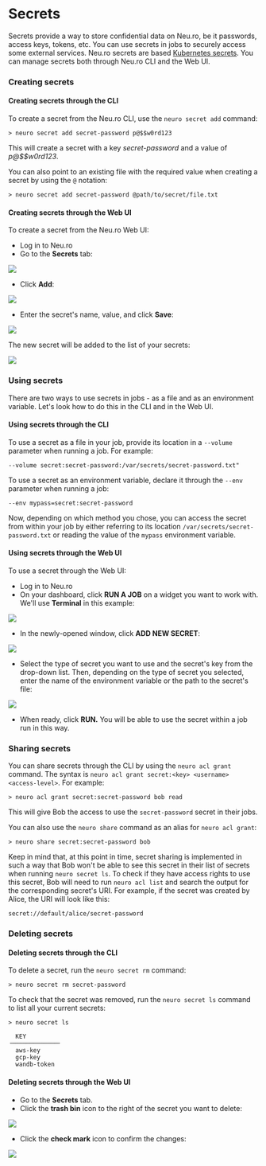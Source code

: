 # Secrets

Secrets provide a way to store confidential data on Neu.ro, be it passwords, access keys, tokens, etc. You can use secrets in jobs to securely access some external services. Neu.ro secrets are based [Kubernetes secrets](https://kubernetes.io/docs/concepts/configuration/secret/). You can manage secrets both through Neu.ro CLI and the Web UI.

### Creating secrets

#### Creating secrets through the CLI

To create a secret from the Neu.ro CLI, use the `neuro secret add` command:

```
> neuro secret add secret-password p@$$w0rd123
```

This will create a secret with a key _secret-password_ and a value of _p@\$$w0rd123_.

You can also point to an existing file with the required value when creating a secret by using the `@` notation:

```
> neuro secret add secret-password @path/to/secret/file.txt
```

#### Creating secrets through the Web UI

To create a secret from the Neu.ro Web UI:

* Log in to Neu.ro&#x20;
* Go to the **Secrets** tab:

![](<../../.gitbook/assets/image (215).png>)

* Click **Add**:

![](<../../.gitbook/assets/image (224).png>)

* Enter the secret's name, value, and click **Save**:

![](<../../.gitbook/assets/image (71).png>)

The new secret will be added to the list of your secrets:

![](<../../.gitbook/assets/image (112).png>)

### Using secrets

There are two ways to use secrets in jobs - as a file and as an environment variable. Let's look how to do this in the CLI and in the Web UI.

#### Using secrets through the CLI

To use a secret as a file in your job, provide its location in a `--volume` parameter when running a job. For example:

```
--volume secret:secret-password:/var/secrets/secret-password.txt"
```

To use a secret as an environment variable, declare it through the `--env` parameter when running a job:

```
--env mypass=secret:secret-password
```

Now, depending on which method you chose, you can access the secret from within your job by either referring to its location `/var/secrets/secret-password.txt` or reading the value of the `mypass` environment variable.

#### Using secrets through the Web UI

To use a secret through the Web UI:

* Log in to Neu.ro&#x20;
* On your dashboard, click **RUN A JOB** on a widget you want to work with. We'll use **Terminal** in this example:

![](<../../.gitbook/assets/image (214).png>)

* In the newly-opened window, click **ADD NEW SECRET**:

![](<../../.gitbook/assets/image (10).png>)

* Select the type of secret you want to use and the secret's key from the drop-down list. Then, depending on the type of secret you selected, enter the name of the environment variable or the path to the secret's file:

![](<../../.gitbook/assets/image (178).png>)

* When ready, click **RUN.** You will be able to use the secret within a job run in this way.

### Sharing secrets

You can share secrets through the CLI by using the `neuro acl grant` command. The syntax is `neuro acl grant secret:<key> <username> <access-level>`. For example:

```
> neuro acl grant secret:secret-password bob read
```

This will give Bob the access to use the `secret-password` secret in their jobs.

You can also use the `neuro share` command as an alias for `neuro acl grant`:

```
> neuro share secret:secret-password bob
```

Keep in mind that, at this point in time, secret sharing is implemented in such a way that Bob won't be able to see this secret in their list of secrets when running `neuro secret ls`. To check if they have access rights to use this secret, Bob will need to run `neuro acl list` and search the output for the corresponding secret's URI. For example, if the secret was created by Alice, the URI will look like this:

```
secret://default/alice/secret-password
```

### Deleting secrets

#### Deleting secrets through the CLI

To delete a secret, run the `neuro secret rm` command:

```
> neuro secret rm secret-password
```

To check that the secret was removed, run the `neuro secret ls` command to list all your current secrets:

```
> neuro secret ls

  KEY
╶─────────────╴
  aws-key
  gcp-key
  wandb-token
```

#### Deleting secrets through the Web UI

* Go to the **Secrets** tab.
* Click the **trash bin** icon to the right of the secret you want to delete:

![](<../../.gitbook/assets/image (114).png>)

* Click the **check mark** icon to confirm the changes:

![](<../../.gitbook/assets/image (116).png>)
